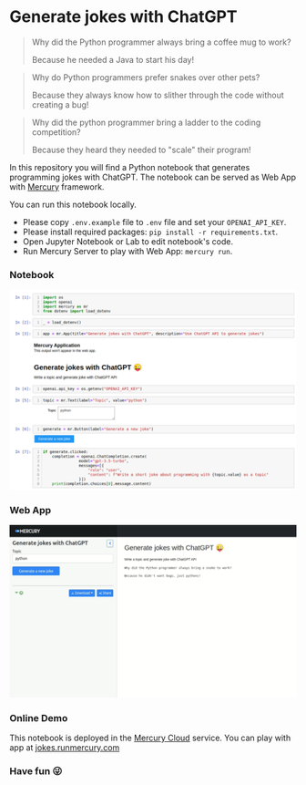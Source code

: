 # Generate jokes with ChatGPT

> Why did the Python programmer always bring a coffee mug to work?
> 
> Because he needed a Java to start his day!

> Why do Python programmers prefer snakes over other pets?
> 
> Because they always know how to slither through the code without creating a bug!

> Why did the python programmer bring a ladder to the coding competition?
> 
> Because they heard they needed to "scale" their program!


In this repository you will find a Python notebook that generates programming jokes with ChatGPT. The notebook can be served as Web App with [Mercury](https://github.com/mljar/mercury) framework.

You can run this notebook locally. 
- Please copy `.env.example` file to `.env` file and set your `OPENAI_API_KEY`.
- Please install required packages: `pip install -r requirements.txt`.
- Open Jupyter Notebook or Lab to edit notebook's code.
- Run Mercury Server to play with Web App: `mercury run`.

### Notebook

![Notebook code](https://raw.githubusercontent.com/pplonski/chat-gpt-generate-jokes/main/media/notebook.png)


### Web App

![Notebook as Web App](https://raw.githubusercontent.com/pplonski/chat-gpt-generate-jokes/main/media/web-app.gif)


### Online Demo

This notebook is deployed in the [Mercury Cloud](https://cloud.runmercury.com) service. You can play with app at [jokes.runmercury.com](https://jokes.runmercury.com)

### Have fun 😜


